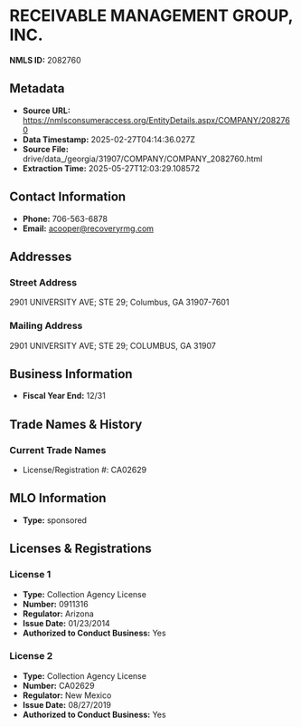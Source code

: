 # RECEIVABLE MANAGEMENT GROUP, INC.

**NMLS ID:** 2082760

## Metadata
- **Source URL:** https://nmlsconsumeraccess.org/EntityDetails.aspx/COMPANY/2082760
- **Data Timestamp:** 2025-02-27T04:14:36.027Z
- **Source File:** drive/data_/georgia/31907/COMPANY/COMPANY_2082760.html
- **Extraction Time:** 2025-05-27T12:03:29.108572

## Contact Information
- **Phone:** 706-563-6878
- **Email:** acooper@recoveryrmg.com

## Addresses
### Street Address
2901 UNIVERSITY AVE; STE 29; Columbus, GA 31907-7601

### Mailing Address
2901 UNIVERSITY AVE; STE 29; COLUMBUS, GA 31907

## Business Information
- **Fiscal Year End:** 12/31

## Trade Names & History
### Current Trade Names
- License/Registration #: CA02629

## MLO Information
- **Type:** sponsored

## Licenses & Registrations

### License 1
- **Type:** Collection Agency License
- **Number:** 0911316
- **Regulator:** Arizona
- **Issue Date:** 01/23/2014
- **Authorized to Conduct Business:** Yes

### License 2
- **Type:** Collection Agency License
- **Number:** CA02629
- **Regulator:** New Mexico
- **Issue Date:** 08/27/2019
- **Authorized to Conduct Business:** Yes
